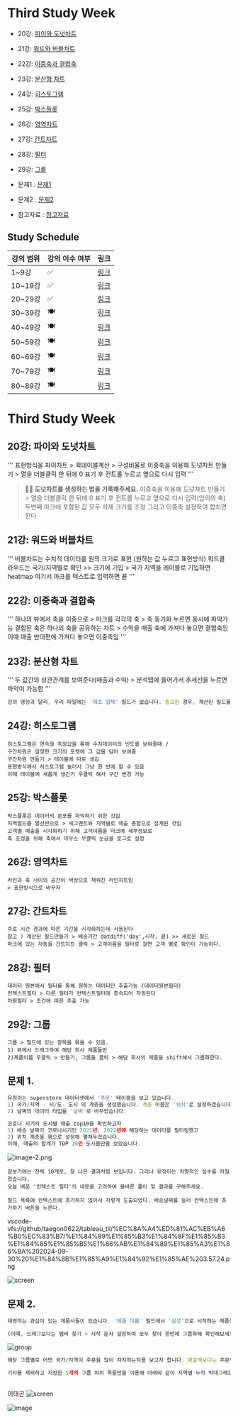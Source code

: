 # Third Study Week

- 20강: [파이와 도넛차트](#20강-파이와-도넛차트)

- 21강: [워드와 버블차트](#21강-워드와-버블차트)

- 22강: [이중축과 결합축](#22강-이중축과-결합축)

- 23강: [분산형 차트](#23강-분산형-차트)

- 24강: [히스토그램](#24강-히스토그램)

- 25강: [박스플롯](#25강-박스플롯)

- 26강: [영역차트](#26강-영역차트)

- 27강: [간트차트](#27강-간트차트)

- 28강: [필터](#28강-필터)

- 29강: [그룹](#29강-그룹)


- 문제1 : [문제1](#문제1)

- 문제2 : [문제2](#문제2)

- 참고자료 : [참고자료](#참고-자료)



## Study Schedule

| 강의 범위     | 강의 이수 여부 | 링크                                                                                                        |
|--------------|---------|-----------------------------------------------------------------------------------------------------------|
| 1~9강        |  ✅      | [링크](https://youtu.be/3ovkUe-TP1w?si=CRjj99Qm300unSWt)       |
| 10~19강      | ✅      | [링크](https://www.youtube.com/watch?v=AXkaUrJs-Ko&list=PL87tgIIryGsa5vdz6MsaOEF8PK-YqK3fz&index=75)       |
| 20~29강      | ✅      | [링크](https://www.youtube.com/watch?v=Qcl4l6p-gHM)      |
| 30~39강      | 🍽️      | [링크](https://www.youtube.com/watch?v=e6J0Ljd6h44&list=PL87tgIIryGsa5vdz6MsaOEF8PK-YqK3fz&index=55)       |
| 40~49강      | 🍽️      | [링크](https://www.youtube.com/watch?v=AXkaUrJs-Ko&list=PL87tgIIryGsa5vdz6MsaOEF8PK-YqK3fz&index=45)       |
| 50~59강      | 🍽️      | [링크](https://www.youtube.com/watch?v=AXkaUrJs-Ko&list=PL87tgIIryGsa5vdz6MsaOEF8PK-YqK3fz&index=35)       |
| 60~69강      | 🍽️      | [링크](https://www.youtube.com/watch?v=AXkaUrJs-Ko&list=PL87tgIIryGsa5vdz6MsaOEF8PK-YqK3fz&index=25)       |
| 70~79강      | 🍽️      | [링크](https://www.youtube.com/watch?v=AXkaUrJs-Ko&list=PL87tgIIryGsa5vdz6MsaOEF8PK-YqK3fz&index=15)       |
| 80~89강      | 🍽️      | [링크](https://www.youtube.com/watch?v=AXkaUrJs-Ko&list=PL87tgIIryGsa5vdz6MsaOEF8PK-YqK3fz&index=5)        |


<!-- 여기까진 그대로 둬 주세요-->
<!-- 이 안에 들어오는 텍스트는 주석입니다. -->

# Third Study Week

## 20강: 파이와 도넛차트
<!-- 파이와 도넛차트에 관해 배우게 된 점을 적어주세요 -->
'''
표현방식을 파이차트 > 퀵테이블계산 > 구성비율로 
이중축을 이용해 도넛차트 만들기 > 열을 더블클릭 한 뒤에 0 표기 후 컨트롤 누르고 옆으로 다시 입력
'''

> **🧞‍♀️ 도넛차트를 생성하는 법을 기록해주세요.**
이중축을 이용해 도넛차트 만들기 > 열을 더블클릭 한 뒤에 0 표기 후 컨트롤 누르고 옆으로 다시 입력(임의의 축)
두번째 마크에 포함된 값 모두 삭제
크기를 조정
그리고 이중축 설정하여 합치면 된다

## 21강: 워드와 버블차트
<!-- 워드와 버블차트에 관해 배우게 된 점을 적어주세요 -->
'''
버블차트는 수치적 데이터를 원의 크기로 표현 (원하는 값 누르고 표현방식)
워드클라우드는 국가/지역별로 확인 >> 크기에 기입 > 국가 지역을 레이블로 기입하면 heatmap
여기서 마크를 텍스트로 입력하면 끝
'''

## 22강: 이중축과 결합축
<!-- 이중축과 결합축에 관해 배우게 된 점을 적어주세요 -->
'''
하나의 뷰에서 축을 이중으로 > 마크를 각각의 축 > 축 동기화 누르면 동시에 파악가능
결합된 축은 하나의 축을 공유하는 차트 > 수익을 매출 축에 가져다 놓으면 결합축임
이때 매출 반대편에 가져다 놓으면 이중축임
'''

## 23강: 분산형 차트
<!-- 분산형 차트에 관해 배우게 된 점을 적어주세요 -->
'''
두 값간의 상관관계를 보여준다(매출과 수익) > 분석탭에 들어가서 추세선을 누르면 파악이 가능함
'''

```js
강의 영상과 달리, 우리 파일에는 '제조 업체' 필드가 없습니다. 필요한 경우, 계산된 필드를 이용해 'SPLIT([제품 이름], ' ', 1)'를 '제조 업체'로 정의하시고 세부 정보에 놓아주세요.
```

## 24강: 히스토그램
<!-- 히스토그램에 관해 배우게 된 점을 적어주세요 -->
```
히스토그램은 연속형 측정값을 통해 수치데이터의 빈도를 보여줄때 / 
구간차원은 일정한 크기의 포켓에 그 값을 담아 보여줌
구간차원 만들기 > 테이블에 따로 생김 
표현방식에서 히스토그램 눌러서 그냥 한 번에 할 수 있음 
이때 테이블에 새롭게 생긴거 우클릭 해서 구간 변경 가능
```
## 25강: 박스플롯
<!-- 박스플롯에 관해 배우게 된 점을 적어주세요 -->
```
박스플롯은 데이터의 분포를 파악하기 위한 것임
지역필드를 열선반으로 > 세그멘트와 지역별로 매출 총합으로 집계된 것임
고객별 매출을 시각화하기 위해 고객이름을 마크에 세부정보로
축 조정을 위해 축에서 마우스 우클릭 눈금을 로그로 설정
```
## 26강: 영역차트
<!-- 영역차트에 관해 배우게 된 점을 적어주세요 -->
```
라인과 축 사이의 공간이 색상으로 채워진 라인차트임
> 표현방식으로 바꾸자
```

## 27강: 간트차트
<!-- 간트차트에 관해 배우게 된 점을 적어주세요 -->
```
주로 시간 경과에 따른 기간을 시각화하는데 사용된다
참고 ) 계산된 필드만들기 > 배송기간 datdiff('day',시작, 끝) >> 새로운 필드
마크에 있는 자동을 간트차트 클릭 > 고객이름을 필터로 걸면 고객 별로 확인이 가능하다.
```
## 28강: 필터
<!-- 필터에 관해 배우게 된 점을 적어주세요 -->
```
데이터 원본에서 필터를 통해 원하는 데이터만 추출가능 (데이터원본필터)
컨텍스트필터 > 다른 필터가 컨텍스트필터에 종속되어 작동된다
차원필터 > 조건에 따른 추출 가능
```
## 29강: 그룹
<!-- 그룹에 관해 배우게 된 점을 적어주세요 -->
```
그룹 > 필드에 있는 항목을 묶을 수 있음. 
1) 뷰에서 드래그하여 해당 회사 제품들만 
2)제품이름 우클릭 > 만들기, 그룹을 클릭 > 해당 회사의 제품을 shift해서 그룹화한다.

```
## 문제 1.

```js
유정이는 superstore 데이터셋에서 '주문' 테이블을 보고 있습니다.
1) 국가/지역 - 시/도- 도시 의 계층을 생성했습니다. 계층 이름은 '위치'로 설정하겠습니다.
2) 날짜의 데이터 타입을 '날짜'로 바꾸었습니다.

코로나 시기의 도시별 매출 top10을 확인하고자
1) 배송 날짜가 코로나시기인 2021년, 2022년에 해당하는 데이터를 필터링했고
2) 위치 계층을 행으로 설정해 펼쳐두었습니다.
이때, 매출의 합계가 TOP 10인 도시들만을 보았습니다.
```

![image-2.png](https://github.com/yousrchive/tableau/blob/main/study/img/1st%20study/image-4.png?raw=true)

```
겉보기에는 전체 10개로, 잘 나온 결과처럼 보입니다. 그러나 유정이는 치명적인 실수를 저질렀습니다.
오늘 배운 '컨텍스트 필터'의 내용을 고려하여 올바른 풀이 및 결과를 구해주세요.
```

```
필드 목록에 컨텍스트에 추가하지 않아서 저렇게 도출되었다. 배송날짜를 눌러 컨텍스트에 추가하기 버튼을 누른다.
```

<!-- DArt-B superstore가 아닌 개인 superstore 파일을 사용했다면 값이 다르게 표시될 수 있습니다.-->

vscode-vfs://github/taegon0622/tableau_til/%EC%8A%A4%ED%81%AC%EB%A6%B0%EC%83%B7/%E1%84%89%E1%85%B3%E1%84%8F%E1%85%B3%E1%84%85%E1%85%B5%E1%86%AB%E1%84%89%E1%85%A3%E1%86%BA%202024-09-30%20%E1%84%8B%E1%85%A9%E1%84%92%E1%85%AE%203.57.24.png


![screen](./스크린샷/스크린샷%202024-09-30%20오후%204.04.43.png)


## 문제 2.

```js
태영이는 관심이 있는 제품사들이 있습니다. '제품 이름' 필드에서 '삼성'으로 시작하는 제품들을 'Samsung group'으로, 'Apple'으로 시작하는 제품들을 'Apple group'으로, 'Canon'으로 시작하는 제품들을 'Canon group'으로, 'HP'로 시작하는 제품들을 'HP group', 'Logitech'으로 시작하는 제품들을 'Logitech group'으로 그룹화해서 보려고 합니다. 나머지는 기타로 설정해주세요. 이 그룹화를 명명하는 필드는 'Product Name Group'으로 설정해주세요.

(이때, 드래그보다는 멤버 찾기 > 시작 문자 설정하여 모두 찾아 한번에 그룹화해 확인해보세요.)
```

![group](https://github.com/yousrchive/BUSINESS-INTELLIGENCE-TABLEAU/blob/main/study/img/3rd%20study/%E1%84%89%E1%85%B3%E1%84%8F%E1%85%B3%E1%84%85%E1%85%B5%E1%86%AB%E1%84%89%E1%85%A3%E1%86%BA%202024-09-18%20%E1%84%8B%E1%85%A9%E1%84%92%E1%85%AE%204.33.47.png?raw=true)

```js
해당 그룹별로 어떤 국가/지역이 주문을 많이 차지하는지를 보고자 합니다. 매출액보다는 주문량을 보고 싶으므로, 주문Id의 카운트로 계산하겠습니다.

기타를 제외하고 지정한 5개의 그룹 하위 목들만을 이용해 아래와 같이 지역별 누적 막대그래프를 그려봐주세요.
```


```

```

이태곤
![screen](./스크린샷/스크린샷%202024-09-30%20오후%203.57.24.png)


![image](https://github.com/yousrchive/BUSINESS-INTELLIGENCE-TABLEAU/blob/main/study/img/3rd%20study/%E1%84%89%E1%85%B3%E1%84%8F%E1%85%B3%E1%84%85%E1%85%B5%E1%86%AB%E1%84%89%E1%85%A3%E1%86%BA%202024-09-18%20%E1%84%8B%E1%85%A9%E1%84%92%E1%85%AE%204.37.55.png?raw=true)


